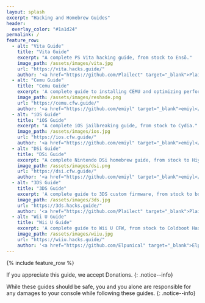 ```yaml
---
layout: splash
excerpt: "Hacking and Homebrew Guides"
header:
  overlay_color: "#1a1d24"
permalink: /
feature_row:
  - alt: "Vita Guide"
    title: "Vita Guide"
    excerpt: "A complete PS Vita hacking guide, from stock to Ensō."
    image_path: /assets/images/vita.jpg
    url: "https://vita.hacks.guide/"
    author: '<a href="https://github.com/Plailect" target="_blank">Plailect</a> and <a href="https://github.com/emiyl" target="_blank">emiyl</a>'
  - alt: "Cemu Guide"
    title: "Cemu Guide"
    excerpt: 'A complete guide to installing CEMU and optimizing performance.'
    image_path: /assets/images/reshade.png
    url: "https://cemu.cfw.guide/"
    author: '<a href="https://github.com/emiyl" target="_blank">emiyl</a>'
  - alt: "iOS Guide"
    title: "iOS Guide"
    excerpt: "A complete iOS jailbreaking guide, from stock to Cydia."
    image_path: /assets/images/ios.jpg
    url: "https://ios.cfw.guide/"
    author: '<a href="https://github.com/emiyl" target="_blank">emiyl</a> & Team'
  - alt: "DSi Guide"
    title: "DSi Guide"
    excerpt: "A complete Nintendo DSi homebrew guide, from stock to HiyaCFW."
    image_path: /assets/images/dsi.png
    url: "https://dsi.cfw.guide/"
    author: '<a href="https://github.com/emiyl" target="_blank">emiyl</a> and <a href="https://github.com/NightYoshi370" target="_blank">NightScript</a>'
  - alt: "3DS Guide"
    title: "3DS Guide"
    excerpt: 'A complete guide to 3DS custom firmware, from stock to boot9strap.'
    image_path: /assets/images/3ds.jpg
    url: "https://3ds.hacks.guide/"
    author: '<a href="https://github.com/Plailect" target="_blank">Plailect</a>'
  - alt: "Wii U Guide"
    title: "Wii U Guide"
    excerpt: 'A complete guide to Wii U CFW, from stock to Coldboot Haxchi.'
    image_path: /assets/images/wiiu.jpg
    url: "https://wiiu.hacks.guide/"
    author: '<a href="https://github.com/Elpunical" target="_blank">Elpunical</a>'
---
```


{% include feature_row %}

If you appreciate this guide, we accept <a href="donations" style="text-decoration: none !important;">Donations</a>.
{: .notice--info}

While these guides should be safe, you and you alone are responsible for any damages to your console while following these guides.
{: .notice--info}
